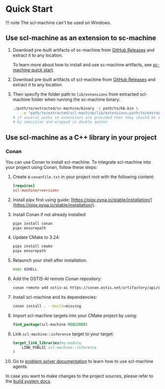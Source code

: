 # Quick Start

!!! note
    The scl-machine can't be used on Windows.

## Use scl-machine as an extension to sc-machine

1. Download pre-built artifacts of sc-machine from [GitHub Releases](https://github.com/ostis-ai/sc-machine/releases) and extract it to any location.

    To learn more about how to install and use sc-machine artifacts, see [sc-machine quick start](https://ostis-ai.github.io/sc-machine/quick_start/).

2. Download pre-built artifacts of scl-machine from [GitHub Releases](https://github.com/ostis-ai/scl-machine/releases) and extract it to any location.

3. Then specify the folder path to `lib/extensions` from extracted scl-machine folder when running the sc-machine binary:
   
    ```sh
    ./path/to/extracted/sc-machine/binary -s path/to/kb.bin \
        -e "path/to/extracted/scl-machine/lib/extensions;path/to/extracted/sc-machine/lib/extensions"
    # if several paths to extensions are provided then they should be separated 
    # by semicolon and wrapped in double quotes
    ```

## Use scl-machine as a C++ library in your project

### Conan

You can use Conan to install scl-machine. To integrate scl-machine into your project using Conan, follow these steps:

1. Create a `conanfile.txt` in your project root with the following content:

    ```ini
    [requires]
    scl-machine/<version>
    ```

2. Install pipx first using guide: [https://pipx.pypa.io/stable/installation/](https://pipx.pypa.io/stable/installation/).

3. Install Conan if not already installed:

    ```sh
    pipx install conan
    pipx ensurepath
    ```

3. Update CMake to 3.24:

    ```sh
    pipx install cmake
    pipx ensurepath
    ```

4. Relaunch your shell after installation.

    ```sh
    exec $SHELL
    ```

5. Add the OSTIS-AI remote Conan repository:

    ```sh
    conan remote add ostis-ai https://conan.ostis.net/artifactory/api/conan/ostis-ai-library
    ```

6. Install scl-machine and its dependencies:

    ```sh
    conan install . --build=missing
    ```

7. Import scl-machine targets into your CMake project by using:

    ```cmake
    find_package(scl-machine REQUIRED)
    ```

8. Link `scl-machine::inference` target to your target:

    ```cmake
    target_link_libraries(my-module
        LINK_PUBLIC scl-machine::inference
    )
    ```

9.  Go to [problem solver documentation](main.pdf) to learn how to use scl-machine agents.

In case you want to make changes to the project sources, please refer to the [build system docs](build/build_system.md).
